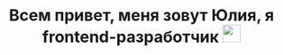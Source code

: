 <h1 align="center">Всем привет, меня зовут Юлия, я frontend-разработчик
<img src="https://github.com/blackcater/blackcater/raw/main/images/Hi.gif" height="32"/></h1>

